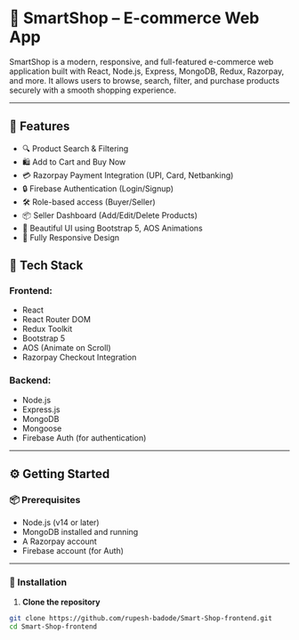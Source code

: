 # 🛒 SmartShop – E-commerce Web App

SmartShop is a modern, responsive, and full-featured e-commerce web application built with React, Node.js, Express, MongoDB, Redux, Razorpay, and more. It allows users to browse, search, filter, and purchase products securely with a smooth shopping experience.

---

## 🚀 Features

- 🔍 Product Search & Filtering
- 🛍️ Add to Cart and Buy Now
- 💳 Razorpay Payment Integration (UPI, Card, Netbanking)
- 🔒 Firebase Authentication (Login/Signup)
- 🛠️ Role-based access (Buyer/Seller)
- 📦 Seller Dashboard (Add/Edit/Delete Products)
- 🎨 Beautiful UI using Bootstrap 5, AOS Animations
- 📱 Fully Responsive Design


## 🧰 Tech Stack

### Frontend:
- React
- React Router DOM
- Redux Toolkit
- Bootstrap 5
- AOS (Animate on Scroll)
- Razorpay Checkout Integration

### Backend:
- Node.js
- Express.js
- MongoDB
- Mongoose
- Firebase Auth (for authentication)

---

## ⚙️ Getting Started

### 📦 Prerequisites
- Node.js (v14 or later)
- MongoDB installed and running
- A Razorpay account
- Firebase account (for Auth)

---

### 🔧 Installation

1. **Clone the repository**
```bash
git clone https://github.com/rupesh-badode/Smart-Shop-frontend.git
cd Smart-Shop-frontend
